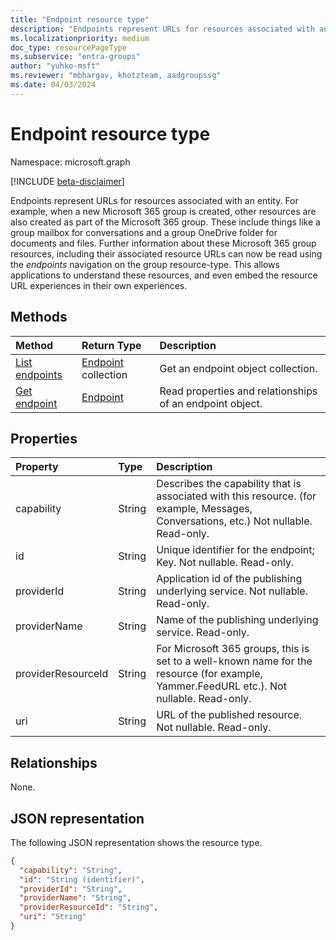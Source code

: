```yaml
---
title: "Endpoint resource type"
description: "Endpoints represent URLs for resources associated with an entity."
ms.localizationpriority: medium
doc_type: resourcePageType
ms.subservice: "entra-groups"
author: "yuhko-msft"
ms.reviewer: "mbhargav, khotzteam, aadgroupssg"
ms.date: 04/03/2024
---
```


# Endpoint resource type

Namespace: microsoft.graph

[!INCLUDE [beta-disclaimer](../../includes/beta-disclaimer.md)]

Endpoints represent URLs for resources associated with an entity. For example, when a new Microsoft 365 group is created, other resources are also created as part of the Microsoft 365 group. These include things like a group mailbox for conversations and a group OneDrive folder for documents and files. Further information about these Microsoft 365 group resources, including their associated resource URLs can now be read using the _endpoints_ navigation on the group resource-type. This allows applications to understand these resources, and even embed the resource URL experiences in their own experiences.

## Methods

| Method                                           | Return Type                        | Description                                              |
| :----------------------------------------------- | :--------------------------------- | :------------------------------------------------------- |
| [List endpoints](../api/group-list-endpoints.md) | [Endpoint](endpoint.md) collection | Get an endpoint object collection.                       |
| [Get endpoint](../api/endpoint-get.md)           | [Endpoint](endpoint.md)            | Read properties and relationships of an endpoint object. |

## Properties

| Property           | Type   | Description                                                                                                                      |
| :----------------- | :----- | :------------------------------------------------------------------------------------------------------------------------------- |
| capability         | String | Describes the capability that is associated with this resource. (for example, Messages, Conversations, etc.) Not nullable. Read-only.    |
| id                 | String | Unique identifier for the endpoint; Key. Not nullable. Read-only.                                                                |
| providerId         | String | Application id of the publishing underlying service. Not nullable. Read-only.                                                    |
| providerName       | String | Name of the publishing underlying service. Read-only.                                                                            |
| providerResourceId | String | For Microsoft 365 groups, this is set to a well-known name for the resource (for example, Yammer.FeedURL etc.). Not nullable. Read-only. |
| uri                | String | URL of the published resource. Not nullable. Read-only.                                                                          |

## Relationships

None.

## JSON representation

The following JSON representation shows the resource type.

<!-- {
  "blockType": "resource",
  "optionalProperties": [

  ],
  "@odata.type": "microsoft.graph.endpoint"
}-->

```json
{
  "capability": "String",
  "id": "String (identifier)",
  "providerId": "String",
  "providerName": "String",
  "providerResourceId": "String",
  "uri": "String"
}
```

<!-- uuid: 8fcb5dbc-d5aa-4681-8e31-b001d5168d79
2015-10-25 14:57:30 UTC -->
<!--
{
  "type": "#page.annotation",
  "description": "Endpoint resource",
  "keywords": "",
  "section": "documentation",
  "tocPath": "",
  "suppressions": []
}
-->
